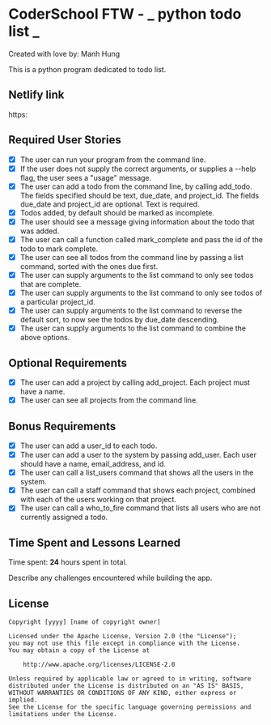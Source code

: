 # CoderSchool FTW - _ python todo list _

Created with love by: Manh Hung

This is a python program dedicated to todo list.

## Netlify link

https:

## Required User Stories

- [x] The user can run your program from the command line.
- [x] If the user does not supply the correct arguments, or supplies a --help flag, the user sees a "usage" message.
- [x] The user can add a todo from the command line, by calling add_todo. The fields specified should be text, due_date, and project_id. The fields due_date and project_id are optional. Text is required.
- [x] Todos added, by default should be marked as incomplete.
- [x] The user should see a message giving information about the todo that was added.
- [x] The user can call a function called mark_complete and pass the id of the todo to mark complete.
- [x] The user can see all todos from the command line by passing a list command, sorted with the ones due first.
- [x] The user can supply arguments to the list command to only see todos that are complete.
- [x] The user can supply arguments to the list command to only see todos of a particular project_id.
- [x] The user can supply arguments to the list command to reverse the default sort, to now see the todos by due_date descending.
- [x] The user can supply arguments to the list command to combine the above options.

## Optional Requirements

- [x] The user can add a project by calling add_project. Each project must have a name.
- [x] The user can see all projects from the command line.

## Bonus Requirements

- [x] The user can add a user_id to each todo.
- [x] The user can add a user to the system by passing add_user. Each user should have a name, email_address, and id.
- [x] The user can call a list_users command that shows all the users in the system.
- [x] The user can call a staff command that shows each project, combined with each of the users working on that project.
- [x] The user can call a who_to_fire command that lists all users who are not currently assigned a todo.

## Time Spent and Lessons Learned

Time spent: **24** hours spent in total.

Describe any challenges encountered while building the app.

## License

    Copyright [yyyy] [name of copyright owner]

    Licensed under the Apache License, Version 2.0 (the "License");
    you may not use this file except in compliance with the License.
    You may obtain a copy of the License at

        http://www.apache.org/licenses/LICENSE-2.0

    Unless required by applicable law or agreed to in writing, software
    distributed under the License is distributed on an "AS IS" BASIS,
    WITHOUT WARRANTIES OR CONDITIONS OF ANY KIND, either express or implied.
    See the License for the specific language governing permissions and
    limitations under the License.
